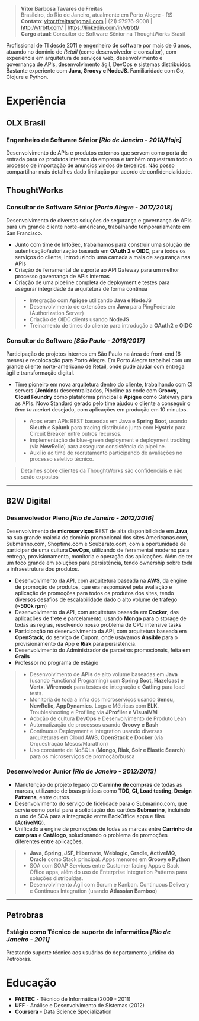> __Vitor Barbosa Tavares de Freitas__  
Brasileiro, do Rio de Janeiro, atualmente em Porto Alegre - RS  
__Contato__: vitor.tfreitas@gmail.com | (21) 97976-9008 | http://vtrbtf.com/ | https://linkedin.com/in/vtrbtf/  
__Cargo atual__: Consultor de Software Sênior na ThoughtWorks Brasil

Profissional de TI desde 2011 e engenheiro de software por mais de 6 anos, atuando no domínio de _Retail_ (como desenvolvedor e consultor), com experiência em arquitetura de serviços web, desenvolvimento e governança de APIs, desenvolvimento ágil, DevOps e sistemas distribuídos. Bastante experiente com __Java, Groovy e NodeJS__. Familiaridade com Go, Clojure e Python. 

# Experiência

## OLX Brasil
### Engenheiro de Software Sênior _[Rio de Janeiro - 2018/Hoje]_
Desenvolvimento de APIs e produtos externos que servem como porta de entrada para os produtos internos da empresa e também orquestram todo o processo de importação de anuncios vindos de terceiros. Não posso compartilhar mais detalhes dado limitação por acordo de confidencialidade.

## ThoughtWorks
### Consultor de Software Sênior _[Porto Alegre - 2017/2018]_
Desenvolvimento de diversas soluções de segurança e governança de APIs para um grande cliente norte-americano, trabalhando temporariamente em San Francisco. 

- Junto com time de InfoSec, trabalhamos para construir uma solução de autenticação/autorização baseada em  __OAuth 2 e OIDC__, para todos os serviços do cliente, introduzindo uma camada a mais de segurança nas APIs
- Criação de ferramental de suporte ao API Gateway para um melhor processo governança de APIs internas  
- Criação de uma pipeline completa de deployment e testes para asegurar integridade da arquitetura de forma contínua

> - Integração com __Apigee__ utilizando __Java e NodeJS__  
> - Desenvolvimento de extensões em __Java__ para PingFederate (Authorization Server)
> - Criação de OIDC clients usando __NodeJS__ 
> - Treinamento de times do cliente para introdução a __OAuth2__ e __OIDC__ 


### Consultor de Software _[São Paulo - 2016/2017]_
Participação de projetos internos em São Paulo na área de front-end (6 meses) e recolocação para Porto Alegre. Em Porto Alegre trabalhei com um grande cliente norte-americano de Retail, onde pude ajudar com entrega ágil e transformação digital. 

- Time pioneiro em nova arquitetura dentro do cliente, trabalhando com CI servers (__Jenkins__) descentralizados, Pipeline as code com __Groovy__, __Cloud Foundry__ como plataforma principal e __Apigee__ como Gateway para as APIs. Novo Standard gerado pelo time ajudou o cliente a conseguir o _time to market_ desejado, com aplicações em produção em 10 minutos.   

> - Apps eram APIs REST baseadas em __Java e Spring Boot__, usando __Sleuth__ e __Splunk__ para tracing distribuido junto com __Hystrix__ para Circuit Breaker entre outros recursos.  
> - Implementação de blue-green deployment e deployment tracking (via __NewRelic__) para assegurar consistência da pipeline. 
> - Auxílio ao time de recrutamento participando de avaliações no processo seletivo técnico.


> Detalhes sobre clientes da ThoughtWorks são confidenciais e não serão expostos
--------

## B2W Digital
### Desenvolvedor Pleno  _[Rio de Janeiro - 2012/2016]_

Desenvolvimento de  __microserviços__ REST de alta disponibilidade em __Java__, na sua grande maioria do domínio promocional dos sites Americanas.com, Submarino.com, Shoptime.com e Soubarato.com, com a oportunidade de participar de uma cultura __DevOps__, utilizando de ferramental moderno para entrega, provisionamento, monitoria e operação das aplicações. Além de ter um foco grande em soluções para persistência, tendo ownership sobre toda a infraestrutura dos produtos.

- Desenvolvimento da API, com arquitetura baseada na __AWS__, da engine de promoção de produtos, que era responsável pela avaliação e aplicação de promoções para todos os produtos dos sites, tendo diversos desafios de escalabilidade dado o alto volume de tráfego (__~500k rpm__)    
- Desenvolvimento da API, com arquitetura baseada em __Docker__, das aplicações de frete e parcelamento, usando __Mongo__ para o storage de todas as regras, resolvendo nosso problema de CPU intensive tasks
- Participação no desenvolvimento da API, com arquitetura baseada em __OpenStack__, do serviço de Cupom, onde usávamos __Ansible__ para o provisionamento da App e __Riak__ para persistência. 
- Desenvolvimento do Administrador de parceiros promocionais, feita em __Grails__
- Professor no programa de estágio 

> - Desenvolvimento de __APIs__ de alto volume baseadas em __Java__ (usando Functional Programing) com __Spring Boot, Hazelcast e Vertx__. __Wiremock__ para testes de integração e __Gatling__ para load tests.    
> - Monitoria de toda a infra dos microserviços usando __Sensu, NewRelic, AppDynamics__. Logs e Métricas com __ELK__. Troubleshooting e Profiling via __JProfiler e VisualVM__    
> - Adoção de cultura __DevOps__ e Desenvolvimento de Produto Lean   
> - Automatização de processos usando __Groovy e Bash__
> - Continuous Deployment e Integration usando diversas arquiteturas em Cloud __AWS__, __OpenStack__ e __Docker__ (via Orquestração Mesos/Marathon)  
> - Uso constante de NoSQLs (__Mongo, Riak, Solr e Elastic Search__) para os microserviços de promoção/busca  

### Desenvolvedor Junior _[Rio de Janeiro - 2012/2013]_
 
- Manutenção do projeto legado do __Carrinho de compras__ de todas as marcas, utilizando de boas práticas como __TDD, CI, Load testing, Design Patterns__, entre outros.  
- Desenvolvimento do serviço de fidelidade para o Submarino.com, que servia como portal para a solicitação dos cartões __Submarino__, incluindo o uso de SOA para a integração entre BackOffice apps e filas (__ActiveMQ__).
- Unificado a engine de promoções de todas as marcas entre __Carrinho de compras__ e __Catálogo__, solucionando o problema de promoções diferentes entre aplicações. 

> - __Java, Spring, JSF, Hibernate, Weblogic, Gradle, ActiveMQ, Oracle__ como Stack principal. Apps menores em __Groovy e Python__  
> - SOA com SOAP Services entre Customer facing Apps e Back Office apps, além do uso de Enterprise Integration Patterns para soluções distribuídas.  
> - Desenvolvimento Ágil com Scrum e Kanban. Continuous Delivery e Continuos Integration (usando __Atlassian Bamboo__)

--------

## Petrobras
### Estágio como Técnico de suporte de informática _[Rio de Janeiro - 2011]_ 
Prestando suporte técnico aos usuários do departamento jurídico da Petrobras.

# Educação
- __FAETEC__ -  Técnico de Informática (2009 - 2011)
- __UFF__ -  Análise e Desenvolvimento de Sistemas (2012)
- __Coursera__ - Data Science Specialization
  
